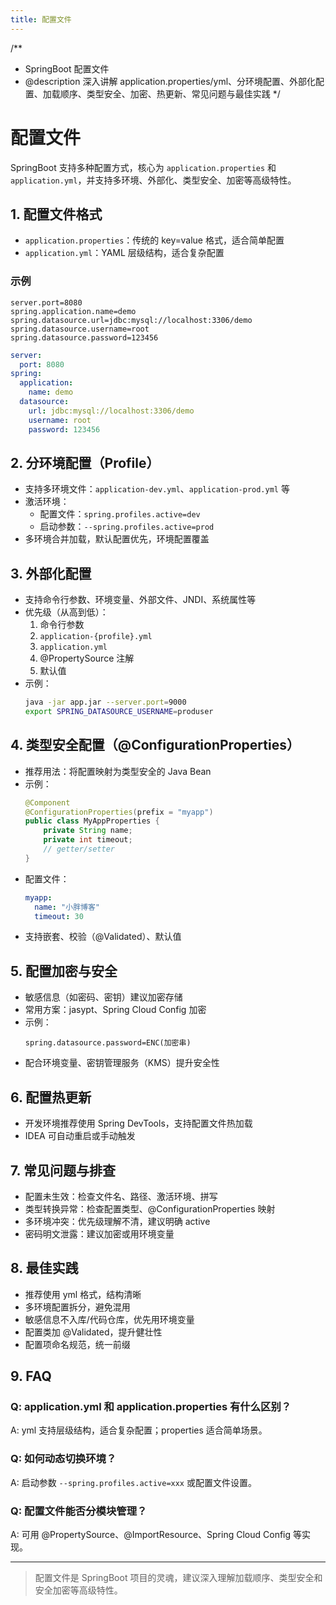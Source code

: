 ```yaml
---
title: 配置文件
---
```


/**
 * SpringBoot 配置文件
 * @description 深入讲解 application.properties/yml、分环境配置、外部化配置、加载顺序、类型安全、加密、热更新、常见问题与最佳实践
 */

# 配置文件

SpringBoot 支持多种配置方式，核心为 `application.properties` 和 `application.yml`，并支持多环境、外部化、类型安全、加密等高级特性。

## 1. 配置文件格式

- `application.properties`：传统的 key=value 格式，适合简单配置
- `application.yml`：YAML 层级结构，适合复杂配置

### 示例
```properties
server.port=8080
spring.application.name=demo
spring.datasource.url=jdbc:mysql://localhost:3306/demo
spring.datasource.username=root
spring.datasource.password=123456
```

```yaml
server:
  port: 8080
spring:
  application:
    name: demo
  datasource:
    url: jdbc:mysql://localhost:3306/demo
    username: root
    password: 123456
```

## 2. 分环境配置（Profile）

- 支持多环境文件：`application-dev.yml`、`application-prod.yml` 等
- 激活环境：
  - 配置文件：`spring.profiles.active=dev`
  - 启动参数：`--spring.profiles.active=prod`
- 多环境合并加载，默认配置优先，环境配置覆盖

## 3. 外部化配置

- 支持命令行参数、环境变量、外部文件、JNDI、系统属性等
- 优先级（从高到低）：
  1. 命令行参数
  2. `application-{profile}.yml`
  3. `application.yml`
  4. @PropertySource 注解
  5. 默认值
- 示例：
  ```bash
  java -jar app.jar --server.port=9000
  export SPRING_DATASOURCE_USERNAME=produser
  ```

## 4. 类型安全配置（@ConfigurationProperties）

- 推荐用法：将配置映射为类型安全的 Java Bean
- 示例：
  ```java
  @Component
  @ConfigurationProperties(prefix = "myapp")
  public class MyAppProperties {
      private String name;
      private int timeout;
      // getter/setter
  }
  ```
- 配置文件：
  ```yaml
  myapp:
    name: "小胖博客"
    timeout: 30
  ```
- 支持嵌套、校验（@Validated）、默认值

## 5. 配置加密与安全

- 敏感信息（如密码、密钥）建议加密存储
- 常用方案：jasypt、Spring Cloud Config 加密
- 示例：
  ```properties
  spring.datasource.password=ENC(加密串)
  ```
- 配合环境变量、密钥管理服务（KMS）提升安全性

## 6. 配置热更新

- 开发环境推荐使用 Spring DevTools，支持配置文件热加载
- IDEA 可自动重启或手动触发

## 7. 常见问题与排查

- 配置未生效：检查文件名、路径、激活环境、拼写
- 类型转换异常：检查配置类型、@ConfigurationProperties 映射
- 多环境冲突：优先级理解不清，建议明确 active
- 密码明文泄露：建议加密或用环境变量

## 8. 最佳实践
- 推荐使用 yml 格式，结构清晰
- 多环境配置拆分，避免混用
- 敏感信息不入库/代码仓库，优先用环境变量
- 配置类加 @Validated，提升健壮性
- 配置项命名规范，统一前缀

## 9. FAQ

### Q: application.yml 和 application.properties 有什么区别？
A: yml 支持层级结构，适合复杂配置；properties 适合简单场景。

### Q: 如何动态切换环境？
A: 启动参数 `--spring.profiles.active=xxx` 或配置文件设置。

### Q: 配置文件能否分模块管理？
A: 可用 @PropertySource、@ImportResource、Spring Cloud Config 等实现。

---

> 配置文件是 SpringBoot 项目的灵魂，建议深入理解加载顺序、类型安全和安全加密等高级特性。 